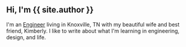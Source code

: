 ## Hi, I'm {{ site.author }}

I'm an [Engineer]({{site.github}}/resume) living in Knoxville, TN with my beautiful wife and best friend, Kimberly. I like to write about what I'm learning in engineering, design, and life.
